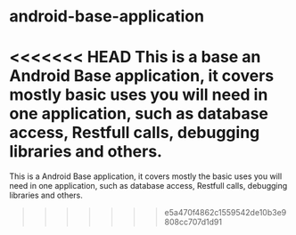 # android-base-application
<<<<<<< HEAD
This is a base an Android Base application, it covers mostly basic uses you will need in one application, such as database access, Restfull calls, debugging libraries and others.
=======
This is a Android Base application, it covers mostly the basic uses you will need in one application, such as database access, Restfull calls, debugging libraries and others.
>>>>>>> e5a470f4862c1559542de10b3e9808cc707d1d91
